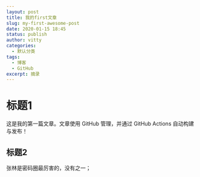 ```yaml
---
layout: post
title: 我的first文章
slug: my-first-awesome-post
date: 2020-01-15 18:45
status: publish
author: vitty
categories: 
  - 默认分类
tags: 
  - 博客
  - GitHub
excerpt: 摘录
---
```


# 标题1
这是我的第一篇文章。文章使用 GitHub 管理，并通过 GitHub Actions 自动构建与发布！
## 标题2
张林是密码圈最厉害的，没有之一；
